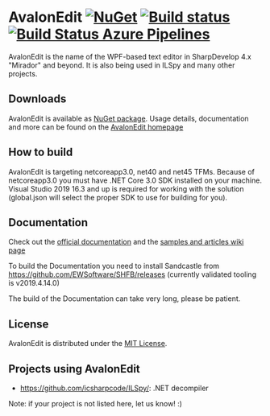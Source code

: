 ﻿# AvalonEdit [![NuGet](https://img.shields.io/nuget/v/AvalonEdit.svg)](https://nuget.org/packages/AvalonEdit) [![Build status](https://ci.appveyor.com/api/projects/status/bvvux3y2b6tw272e/branch/master?svg=true)](https://ci.appveyor.com/project/icsharpcode/avalonedit/branch/master) [![Build Status Azure Pipelines](https://icsharpcode.visualstudio.com/icsharpcode-pipelines/_apis/build/status/icsharpcode.AvalonEdit?branchName=master)](https://icsharpcode.visualstudio.com/icsharpcode-pipelines/_build/latest?definitionId=3&branchName=master)


AvalonEdit is the name of the WPF-based text editor in SharpDevelop 4.x "Mirador" and beyond. It is also being used in ILSpy and many other projects.

Downloads
-------

AvalonEdit is available as [NuGet package](https://www.nuget.org/packages/AvalonEdit). Usage details, documentation and more
can be found on the [AvalonEdit homepage](http://avalonedit.net/)

How to build
-------

AvalonEdit is targeting netcoreapp3.0, net40 and net45 TFMs. Because of netcoreapp3.0 you must have .NET Core 3.0 SDK installed 
on your machine. Visual Studio 2019 16.3 and up is required for working with the solution (global.json will select the proper SDK to use for building for you).


Documentation
-------

Check out the [official documentation](http://avalonedit.net/documentation/) and the [samples and articles wiki page](https://github.com/icsharpcode/AvalonEdit/wiki/Samples-and-Articles)

To build the Documentation you need to install Sandcastle from https://github.com/EWSoftware/SHFB/releases (currently validated tooling is
v2019.4.14.0)

The build of the Documentation can take very long, please be patient.

License
-------

AvalonEdit is distributed under the [MIT License](http://opensource.org/licenses/MIT).

Projects using AvalonEdit
-------

* https://github.com/icsharpcode/ILSpy/: .NET decompiler

Note: if your project is not listed here, let us know! :)
